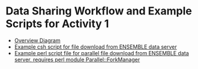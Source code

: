 # Data Sharing Workflow and Example Scripts for Activity 1

- [Overview Diagram](./FileUploadAndSharing_GriddedFiles.pdf)
- [Example csh script for file download from ENSEMBLE data server](./example_download_from_ensemble.csh)
- [Example perl script file for parallel file download from ENSEMBLE data server, requires perl module Parallel::ForkManager](./example_download_from_ensemble_parallel.pl)
